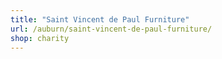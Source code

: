 ```yaml
---
title: "Saint Vincent de Paul Furniture"
url: /auburn/saint-vincent-de-paul-furniture/
shop: charity
---
```

